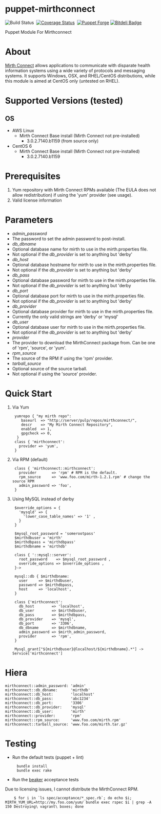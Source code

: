 puppet-mirthconnect
================
![Build Status](https://travis-ci.org/myoung34/puppet-mirthconnect.png?branch=master,dev)&nbsp;
[![Coverage Status](https://coveralls.io/repos/myoung34/puppet-mirthconnect/badge.png)](https://coveralls.io/r/myoung34/puppet-mirthconnect)&nbsp;
[![Puppet Forge](https://img.shields.io/puppetforge/v/myoung34/mirthconnect.svg)](https://forge.puppetlabs.com/myoung34/mirthconnect)
[![Bitdeli Badge](https://d2weczhvl823v0.cloudfront.net/myoung34/puppet-mirthconnect/trend.png)](https://bitdeli.com/free "Bitdeli Badge")

Puppet Module For Mirthconnect

About
=====

[Mirth Connect](http://www.mirthcorp.com) allows applications to communicate with disparate health information systems using a wide variety of protocols and messaging systems. It supports Windows, OSX, and RHEL/CentOS distributions, while this module is aimed at CentOS only (untested on RHEL).

Supported Versions (tested)
=================
## OS ##
* AWS Linux
    * Mirth Connect Base install (Mirth Connect not pre-installed)
        * 3.0.2.7140.b1159 (from source only)
* CentOS 6
    * Mirth Connect Base install (Mirth Connect not pre-installed)
        * 3.0.2.7140.b1159

Prerequisites
=============

1. Yum repository with Mirth Connect RPMs available (The EULA does not allow redistribution) if using the 'yum' provider (see usage).
1. Valid license information

Parameters
===========
* *admin_password*
 * The password to set the admin password to post-install.
* *db_dbname*
 * Optional database name for mirth to use in the mirth.properties file.
 * Not optional if the *db_provider* is set to anything but 'derby'
* *db_host*
 * Optional database hostname for mirth to use in the mirth.properties file.
 * Not optional if the *db_provider* is set to anything but 'derby'
* *db_pass*
 * Optional database password for mirth to use in the mirth.properties file.
 * Not optional if the *db_provider* is set to anything but 'derby
* *db_port*
 * Optional database port for mirth to use in the mirth.properties file.
 * Not optional if the *db_provider* is set to anything but 'derby'
* *db_provider*
 * Optional database provider for mirth to use in the mirth.properties file.
 *  Currently the only valid strings are 'derby' or 'mysql'
* *db_user*
 * Optional database user for mirth to use in the mirth.properties file.
 * Not optional if the *db_provider* is set to anything but 'derby'
* *provider*
 * The provider to download the MirthConnect package from. Can be one of 'rpm', 'source', or 'yum'.
* *rpm_source*
 * The source of the RPM if using the 'rpm' provider.
* *tarball_source*
 * Optional source of the source tarball.
 * Not optional if using the 'source' provider.

Quick Start
===========

1. Via Yum

        yumrepo { "my mirth repo":
           baseurl  => "http://server/pulp/repos/mirthconnect/",
           descr    => "My Mirth Connect Repository",
           enabled  => 1,
           gpgcheck => 0,
         }
        class { 'mirthconnect':
          provider => 'yum',
        }

2. Via RPM (default)

        class { 'mirthconnect::mirthconnect':
          provider       => 'rpm' # RPM is the default.
          rpm_source     => 'www.foo.com/mirth-1.2.1.rpm' # change the source RPM
          admin_password => 'foo',
        }
        
3. Using MySQL instead of derby

        $override_options = {
          'mysqld' => {
            'lower_case_table_names' => '1' ,
          }
        }
        
        $mysql_root_password = 'somerootpass'
        $mirthdbuser = 'mirth'
        $mirthdbpass = 'mirthdbpass'
        $mirthdbname = 'mirthdb'
        
        class { '::mysql::server':
          root_password    => $mysql_root_password ,
          override_options => $override_options ,
        }->
        
        mysql::db { $mirthdbname:
          user     => $mirthdbuser,
          password => $mirthdbpass,
          host     => 'localhost',
        }
        
        class {'mirthconnect':
          db_host        => 'localhost',
          db_user        => $mirthdbuser,
          db_pass        => $mirthdbpass,
          db_provider    => 'mysql',
          db_port        => '3306',
          db_dbname      => $mirthdbname,
          admin_password => $mirth_admin_password,
          provider       => 'rpm',
        }
        
        Mysql_grant["${mirthdbuser}@localhost/${mirthdbname}.*"] -> Service['mirthconnect']

Hiera
=====

    mirthconnect::admin_password: 'admin'
    mirthconnect::db_dbname:      'mirthdb'
    mirthconnect::db_host:        'localhost'
    mirthconnect::db_pass:        'abc1234'
    mirthconnect::db_port:        '3306'
    mirthconnect::db_provider:    'mysql'
    mirthconnect::db_user:        'mirth'
    mirthconnect::provider:       'rpm'
    mirthconnect::rpm_source:     'www.foo.com/mirth.rpm'
    mirthconnect::tarball_source: 'www.foo.com/mirth.tar.gz'

Testing
=====

* Run the default tests (puppet + lint)

        bundle install
        bundle exec rake

* Run the [beaker](https://github.com/puppetlabs/beaker) acceptance tests

Due to licensing issues, I cannot distribute the MirthConnect RPM.

        $ for i in `ls spec/acceptance/*_spec.rb`; do echo $i; MIRTH_YUM_URL=http://my.foo.com/yum/ bundle exec rspec $i | grep -A 150 Destroying\ vagrant\ boxes; done
